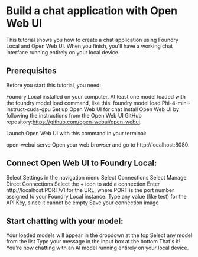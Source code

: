 # Build a chat application with Open Web UI
This tutorial shows you how to create a chat application using Foundry Local and Open Web UI. When you finish, you'll have a working chat interface running entirely on your local device.

## Prerequisites
Before you start this tutorial, you need:

Foundry Local installed on your computer.
At least one model loaded with the foundry model load command, like this:
foundry model load Phi-4-mini-instruct-cuda-gpu
Set up Open Web UI for chat
Install Open Web UI by following the instructions from the Open Web UI GitHub repository:https://github.com/open-webui/open-webui.

Launch Open Web UI with this command in your terminal:

open-webui serve
Open your web browser and go to http://localhost:8080.

## Connect Open Web UI to Foundry Local:

Select Settings in the navigation menu
Select Connections
Select Manage Direct Connections
Select the + icon to add a connection
Enter http://localhost:PORT/v1 for the URL, where PORT is the port number assigned to your Foundry Local instance.
Type any value (like test) for the API Key, since it cannot be empty
Save your connection
image

## Start chatting with your model:
Your loaded models will appear in the dropdown at the top
Select any model from the list
Type your message in the input box at the bottom
That's it! You're now chatting with an AI model running entirely on your local device.

